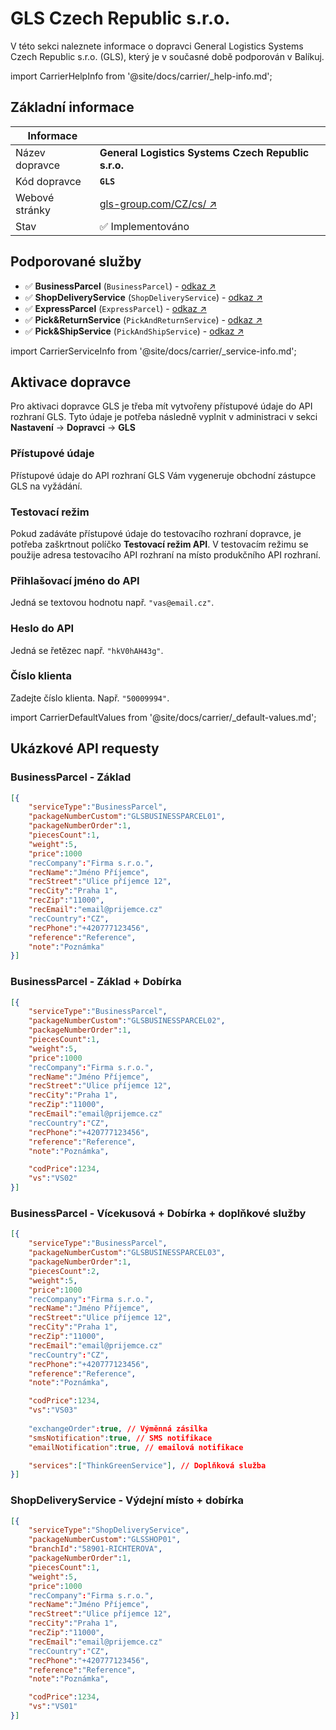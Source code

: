﻿---
sidebar_position: 1
---

# GLS Czech Republic s.r.o.
V této sekci naleznete informace o dopravci General Logistics Systems Czech Republic s.r.o. (GLS), který je v současné době podporován v Balíkuj.

import CarrierHelpInfo from '@site/docs/carrier/_help-info.md';

<CarrierHelpInfo />


## Základní informace
| Informace |  |
| ----------- | ----------- |
| Název dopravce | **General Logistics Systems Czech Republic s.r.o.** |
| Kód dopravce | **`GLS`** |
| Webové stránky | [gls-group.com/CZ/cs/ ↗️](https://gls-group.com/CZ/cs/home/) |
| Stav | ✅️ Implementováno | 


## Podporované služby
- ✅️ **BusinessParcel** (`BusinessParcel`) - [odkaz ↗️](https://gls-group.com/CZ/cs/prepravni-reseni/domaci-preprava/)
- ✅️ **ShopDeliveryService** (`ShopDeliveryService`) - [odkaz ↗️](https://gls-group.com/CZ/cs/prepravni-reseni/)
- ✅️ **ExpressParcel** (`ExpressParcel`) - [odkaz ↗️](https://gls-group.com/CZ/cs/prepravni-reseni/domaci-preprava/)
- ✅️ **Pick&ReturnService** (`PickAndReturnService`) - [odkaz ↗️](https://gls-group.com/CZ/cs/prepravni-reseni/domaci-preprava/)
- ✅️ **Pick&ShipService** (`PickAndShipService`) - [odkaz ↗️](https://gls-group.com/CZ/cs/prepravni-reseni/domaci-preprava/)


import CarrierServiceInfo from '@site/docs/carrier/_service-info.md';

<CarrierServiceInfo />


## Aktivace dopravce
Pro aktivaci dopravce GLS je třeba mít vytvořeny přístupové údaje do API rozhraní GLS. Tyto údaje je potřeba následně vyplnit v administraci v sekci **Nastavení** -> **Dopravci** -> **GLS**

### Přístupové údaje
Přístupové údaje do API rozhraní GLS Vám vygeneruje obchodní zástupce GLS na vyžádání.

### Testovací režim
Pokud zadáváte přístupové údaje do testovacího rozhraní dopravce, je potřeba zaškrtnout políčko **Testovací režim API**. V testovacím režimu se použije adresa testovacího API rozhraní na místo produkčního API rozhraní.

### Přihlašovací jméno do API 
 Jedná se textovou hodnotu např. `"vas@email.cz"`.

### Heslo do API
Jedná se řetězec např. `"hkV0hAH43g"`.

### Číslo klienta
Zadejte číslo klienta. Např. `"50009994"`.

import CarrierDefaultValues from '@site/docs/carrier/_default-values.md';

<CarrierDefaultValues />

## Ukázkové API requesty

### BusinessParcel - Základ
```json
[{
	"serviceType":"BusinessParcel",
	"packageNumberCustom":"GLSBUSINESSPARCEL01",
	"packageNumberOrder":1,
	"piecesCount":1,
	"weight":5,	
	"price":1000
	"recCompany":"Firma s.r.o.",
	"recName":"Jméno Příjemce",
	"recStreet":"Ulice příjemce 12",
	"recCity":"Praha 1",
	"recZip":"11000",
	"recEmail":"email@prijemce.cz"
	"recCountry":"CZ",
	"recPhone":"+420777123456",
	"reference":"Reference",
	"note":"Poznámka"
}]
```


### BusinessParcel - Základ + Dobírka
```json
[{
	"serviceType":"BusinessParcel",
	"packageNumberCustom":"GLSBUSINESSPARCEL02",
	"packageNumberOrder":1,
	"piecesCount":1,
	"weight":5,	
	"price":1000
	"recCompany":"Firma s.r.o.",
	"recName":"Jméno Příjemce",
	"recStreet":"Ulice příjemce 12",
	"recCity":"Praha 1",
	"recZip":"11000",
	"recEmail":"email@prijemce.cz"
	"recCountry":"CZ",
	"recPhone":"+420777123456",
	"reference":"Reference",
	"note":"Poznámka",

	"codPrice":1234,
	"vs":"VS02"
}]
```


### BusinessParcel - Vícekusová + Dobírka + doplňkové služby
```json
[{
	"serviceType":"BusinessParcel",
	"packageNumberCustom":"GLSBUSINESSPARCEL03",
	"packageNumberOrder":1,
	"piecesCount":2,
	"weight":5,	
	"price":1000
	"recCompany":"Firma s.r.o.",
	"recName":"Jméno Příjemce",
	"recStreet":"Ulice příjemce 12",
	"recCity":"Praha 1",
	"recZip":"11000",
	"recEmail":"email@prijemce.cz"
	"recCountry":"CZ",
	"recPhone":"+420777123456",
	"reference":"Reference",
	"note":"Poznámka",

	"codPrice":1234,
	"vs":"VS03"
	
	"exchangeOrder":true, // Výměnná zásilka
	"smsNotification":true, // SMS notifikace
	"emailNotification":true, // emailová notifikace

	"services":["ThinkGreenService"], // Doplňková služba
}]
```


### ShopDeliveryService - Výdejní místo + dobírka
```json
[{
	"serviceType":"ShopDeliveryService",
	"packageNumberCustom":"GLSSHOP01",
	"branchId":"58901-RICHTEROVA",
	"packageNumberOrder":1,
	"piecesCount":1,
	"weight":5,	
	"price":1000
	"recCompany":"Firma s.r.o.",
	"recName":"Jméno Příjemce",
	"recStreet":"Ulice příjemce 12",
	"recCity":"Praha 1",
	"recZip":"11000",
	"recEmail":"email@prijemce.cz"
	"recCountry":"CZ",
	"recPhone":"+420777123456",
	"reference":"Reference",
	"note":"Poznámka",

	"codPrice":1234,
	"vs":"VS01"
}]
```